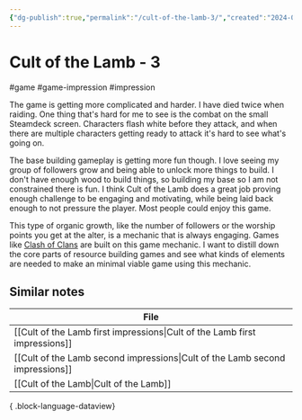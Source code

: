 ```yaml
---
{"dg-publish":true,"permalink":"/cult-of-the-lamb-3/","created":"2024-01-03T14:18:46.383+09:00","updated":"2024-01-03T14:37:45.823+09:00"}
---
```


# Cult of the Lamb - 3

#game #game-impression #impression 

The game is getting more complicated and harder. I have died twice when raiding. One thing that's hard for me to see is the combat on the small Steamdeck screen. Characters flash white before they attack, and when there are multiple characters getting ready to attack it's hard to see what's going on. 

The base building gameplay is getting more fun though. I love seeing my group of followers grow and being able to unlock more things to build. I don't have enough wood to build things, so building my base so I am not constrained there is fun. I think Cult of the Lamb does a great job proving enough challenge to be engaging and motivating, while being laid back enough to not pressure the player. Most people could enjoy this game.

This type of organic growth, like the number of followers or the worship points you get at the alter, is a mechanic that is always engaging. Games like [Clash of Clans](https://en.wikipedia.org/wiki/Clash_of_Clans) are built on this game mechanic. I want to distill down the core parts of resource building games and see what kinds of elements are needed to make an minimal viable game using this mechanic.

## Similar notes

| File                                                                            |
| ------------------------------------------------------------------------------- |
| [[Cult of the Lamb first impressions\|Cult of the Lamb first impressions]]   |
| [[Cult of the Lamb second impressions\|Cult of the Lamb second impressions]] |
| [[Cult of the Lamb\|Cult of the Lamb]]                                       |

{ .block-language-dataview}
